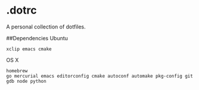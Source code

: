 # .dotrc
A personal collection of dotfiles.

##Dependencies
Ubuntu

```
xclip emacs cmake
```

OS X

```
homebrew
go mercurial emacs editorconfig cmake autoconf automake pkg-config git gdb node python
```
